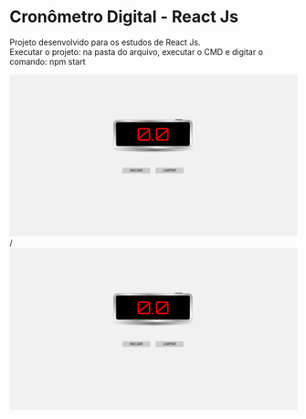 # Cronômetro Digital - React Js

Projeto desenvolvido para os estudos de React Js.<br>
Executar o projeto: na pasta do arquivo, executar o CMD e digitar o comando: npm start<br>

![Alt text](cronometro.gif) / ![](cronometro.gif)
